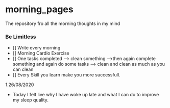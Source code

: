 # morning_pages
The repository fro all the morning thoughts in my mind

### Be Limitless
- [] Write every morning 
- [] Morning Cardio Exercise
- [] One tasks completed --> clean something -->then again complete something and again do some tasks --> clean and clean as much as you can clean
- [] Every Skill you learn make you more successfull.


1.26/08/2020 
* Today I felt live why I have woke up late and what I can do to improve my sleep quality.
